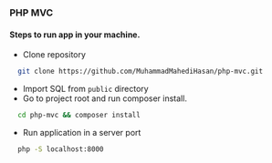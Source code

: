 ### PHP MVC

#### Steps to run app in your machine.

- Clone repository
```bash
  git clone https://github.com/MuhammadMahediHasan/php-mvc.git
```
- Import SQL from `public` directory
- Go to project root and run composer install.
```bash
  cd php-mvc && composer install
```
- Run application in a server port
```bash
  php -S localhost:8000 
```
